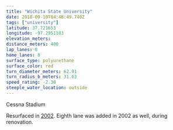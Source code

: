 ```yaml
---
title: "Wichita State University"
date: 2018-09-10T04:48:49.740Z
tags: ["university"]
latitude: 37.721653
longitude: -97.2951183
elevation_meters: 
distance_meters: 400
lap_lanes: 8
home_lanes: 8
surface_type: polyurethane
surface_color: red
turn_diameter_meters: 62.91
turn_radius_b_meters: 31.63
speed_rating: -2.36
steeple_water_location: outside
---
```

Cessna Stadium
<!--more-->

Resurfaced in [2002](https://web.archive.org/web/20060905091905/http://webs.wichita.edu/gs/cessnastadium.html). Eighth lane was added in 2002 as well, during renovation. 
